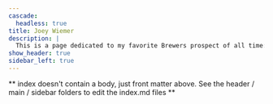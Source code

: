 ```yaml
---
cascade:
  headless: true
title: Joey Wiemer
description: |
  This is a page dedicated to my favorite Brewers prospect of all time: #17 on the field and number 1 in my heart: Joey Wiemer
show_header: true
sidebar_left: true
---
```


** index doesn't contain a body, just front matter above.
See the header / main / sidebar folders to edit the index.md files **
